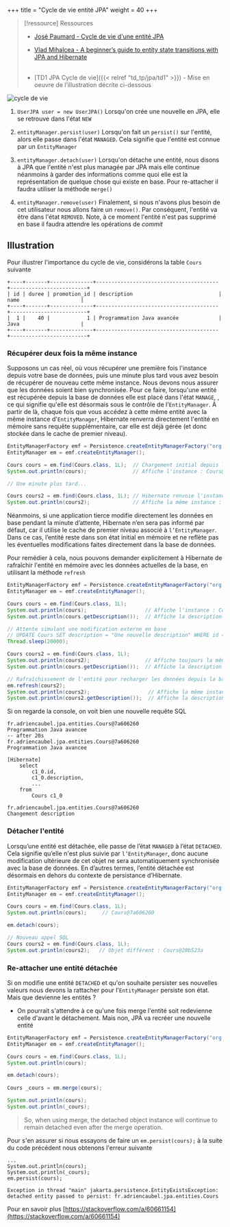+++
title = "Cycle de vie entité JPA"
weight = 40
+++

> [!ressource] Ressources
> - [José Paumard - Cycle de vie d'une entité JPA](https://youtu.be/gsBWy6YyhjI?list=PLzzeuFUy_CnhVfJIKyc3okTiiCc0anutx)
> - [Vlad Mihalcea - A beginner’s guide to entity state transitions with JPA and Hibernate](https://vladmihalcea.com/a-beginners-guide-to-jpa-hibernate-entity-state-transitions/) <br><br>
>
> - [TD1 JPA Cycle de vie]({{< relref "td_tp/jpa/td1" >}}) - Mise en oeuvre de l’illustration décrite ci-dessous


![cycle de vie](jpa/specification/images/cycle_de_vie.png)

1. `UserJPA user = new UserJPA()`
Lorsqu'on crée une nouvelle en JPA, elle se retrouve dans l'état `NEW`

1. `entityManager.persist(user)`
Lorsqu'on fait un `persist()` sur l'entité, alors elle passe dans l'état `MANAGED`. Cela signifie que l'entité est connue par un `EntityManager`

1. `entityManager.detach(user)`
Lorsqu'on détache une entité, nous disons à JPA que l'entité n'est plus managée par JPA mais elle continue néanmoins à garder des informations comme quoi elle est la représentation de quelque chose qui existe en base. Pour re-attacher il faudra utiliser la méthode `merge()`

1. `entityManager.remove(user)`
Finalement, si nous n'avons plus besoin de cet utilisateur nous allons faire un `remove()`. Par conséquent, l'entité va être dans l'état `REMOVED`. Note, à ce moment l'entité n'est pas supprimé en base il faudra attendre les opérations de *commit*

## Illustration
Pour illustrer l'importance du cycle de vie, considérons la table `Cours` suivante
```
+----+-------+--------------+----------------------------------------+-------------------------+
| id | duree | promotion_id | description                            | name                    |
+----+-------+--------------+----------------------------------------+-------------------------+
|  1 |    40 |            1 | Programmation Java avancée             | Java                    |
+----+-------+--------------+----------------------------------------+-------------------------+
```

### Récupérer deux fois la même instance
Supposons un cas réel, où vous récupérer une première fois l'instance depuis votre base de données, puis une minute plus tard vous avez besoin de récupérer de nouveau cette même instance. Nous devons nous assurer que les données soient bien synchronisée.
Pour ce faire, lorsqu'une entité est récupérée depuis la base de données elle est placé dans l'état `MANAGE`, , ce qui signifie qu'elle est désormais sous le contrôle de l'`EntityManager`. À partir de là, chaque fois que vous accédez à cette même entité avec la même instance d'`EntityManager`, Hibernate renverra directement l'entité en mémoire sans requête supplémentaire, car elle est déjà gérée (et donc stockée dans le cache de premier niveau).

```java
EntityManagerFactory emf = Persistence.createEntityManagerFactory("org.hibernate.tutorial.jpa");
EntityManager em = emf.createEntityManager();

Cours cours = em.find(Cours.class, 1L);  // Chargement initial depuis la base de données
System.out.println(cours);               // Affiche l'instance : Cours@28b523a

// Une minute plus tard...

Cours cours2 = em.find(Cours.class, 1L); // Hibernate renvoie l'instance déjà gérée
System.out.println(cours2);              // Affiche la même instance : Cours@28b523a
```

Néanmoins, si une application tierce modifie directement les données en base pendant la minute d’attente, Hibernate n’en sera pas informé par défaut, car il utilise le cache de premier niveau associé à `l’EntityManager`. Dans ce cas, l’entité reste dans son état initial en mémoire et ne reflète pas les éventuelles modifications faites directement dans la base de données.

Pour remédier à cela, nous pouvons demander explicitement à Hibernate de rafraîchir l'entité en mémoire avec les données actuelles de la base, en utilisant la méthode `refresh`

 ```java
EntityManagerFactory emf = Persistence.createEntityManagerFactory("org.hibernate.tutorial.jpa");
EntityManager em = emf.createEntityManager();

Cours cours = em.find(Cours.class, 1L); 
System.out.println(cours);                   // Affiche l'instance : Cours@28b523a
System.out.println(cours.getDescription());  // Affiche la description initiale

// Attente simulant une modification externe en base
// UPDATE Cours SET description = "Une nouvelle description" WHERE id = 1;
Thread.sleep(20000);                     

Cours cours2 = em.find(Cours.class, 1L); 
System.out.println(cours2);                  // Affiche toujours la même instance : Cours@28b523a
System.out.println(cours.getDescription());  // Affiche la description inchangée en mémoire

// Rafraîchissement de l'entité pour recharger les données depuis la base
em.refresh(cours2);
System.out.println(cours2);                   // Affiche la même instance : Cours@28b523a
System.out.println(cours2.getDescription());  // Affiche la description actualisée : Une nouvelle description
```

Si on regarde la console, on voit bien une nouvelle requête SQL
```
fr.adriencaubel.jpa.entities.Cours@7a606260
Programmation Java avancee
-- after 20s
fr.adriencaubel.jpa.entities.Cours@7a606260
Programmation Java avancee

[Hibernate] 
    select
        c1_0.id,
        c1_0.description,
        ...
    from
        Cours c1_0 
    
fr.adriencaubel.jpa.entities.Cours@7a606260
Changement description
```

### Détacher l'entité
Lorsqu’une entité est détachée, elle passe de l’état `MANAGED` à l’état `DETACHED`. Cela signifie qu’elle n'est plus suivie par `l’EntityManager`, donc aucune modification ultérieure de cet objet ne sera automatiquement synchronisée avec la base de données. En d’autres termes, l’entité détachée est désormais en dehors du contexte de persistance d’Hibernate.

```java
EntityManagerFactory emf = Persistence.createEntityManagerFactory("org.hibernate.tutorial.jpa");
EntityManager em = emf.createEntityManager();

Cours cours = em.find(Cours.class, 1L);
System.out.println(cours);     // Cours@7a606260     

em.detach(cours);

// Nouveau appel SQL
Cours cours2 = em.find(Cours.class, 1L);
System.out.println(cours2);   // Objet différent : Cours@28b523a
```

### Re-attacher une entité détachée

Si on modifie une entité `DETACHED` et qu'on souhaite persister ses nouvelles valeurs nous devons la rattacher pour l'`EntityManager` persiste son état. Mais que devienne les entités ?
- On pourrait s'attendre à ce qu'une fois merge l'entité soit redevienne celle d'avant le détachement. Mais non, JPA va recréer une nouvelle entité

```java
EntityManagerFactory emf = Persistence.createEntityManagerFactory("org.hibernate.tutorial.jpa");
EntityManager em = emf.createEntityManager();

Cours cours = em.find(Cours.class, 1L);
System.out.println(cours);

em.detach(cours);
        
Cours _cours = em.merge(cours);

System.out.println(cours);
System.out.println(_cours);
```

> So, when using merge, the detached object instance will continue to remain detached even after the merge operation.

Pour s'en assurer si nous essayons de faire un `em.persist(cours);` à la suite du code précédent nous obtenons l'erreur suivante

```
...
System.out.println(cours);
System.out.println(_cours);
em.persist(cours);

Exception in thread "main" jakarta.persistence.EntityExistsException: detached entity passed to persist: fr.adriencaubel.jpa.entities.Cours
```

Pour en savoir plus [https://stackoverflow.com/a/60661154](https://stackoverflow.com/a/60661154)
